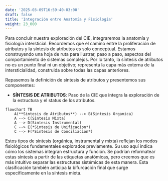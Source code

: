 ```yaml
---
date: '2025-03-09T16:59:40-03:00'
draft: false
title: 'Integración entre Anatomía y Fisiología'
weight: 23_000
---
```


Para concluir nuestra exploración del CIE, integraremos la anatomía y fisiología intersticial. Recordemos que el camino entre la proliferación de atributos y la síntesis de atributos es solo conceptual. Estamos construyendo una hoja de ruta para ilustrar, paso a paso, aspectos del comportamiento de sistemas complejos. Por lo tanto, la síntesis de atributos no es un punto final ni un objetivo; representa la capa más externa de la intersticialidad, construida sobre todas las capas anteriores.

Repasemos la definición de síntesis de atributos y presentemos sus componentes:

- **SÍNTESIS DE ATRIBUTOS**: Paso de la CIE que integra la exploración de la estructura y el status de los atributos.

```mermaid
flowchart TB
    A(**Sintesis de Atributos**) --> B(Sintesis Organica)
    A --> C(Sintesis Mixta)
    A --> D(Sintesis Instrumental)
    C --> E(*Sintesis de Unificacion*)
    C --> F(*Sintesis de Conciliacion*)
```

Estos tipos de síntesis (orgánica, instrumental y mixta) reflejan los modos fisiológicos fundamentales explorados previamente. Su uso aquí indica cómo los sistemas integran estructura y función. Se podrían reformatear estas síntesis a partir de las etiquetas anatómicas, pero creemos que es más intuitivo separar las estructuras sistémicas de esta manera. Esta clasificación también anticipa la bifurcación final que surge específicamente en la síntesis mixta.
